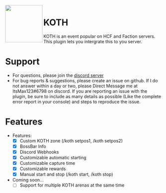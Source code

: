 <img src="https://www.giantbomb.com/a/uploads/original/8/87790/3092558-h1_koth.png" width="120" height="120" align="left">

# KOTH
KOTH is an event popular on HCF and Faction servers. This plugin lets you intergrate this to you server.

# Support
* For questions, please join the [discord server](https://discord.gg/YJZNhwhyMQ)
* For bug reports & suggestions, please create an issue on github. If I do not answer within a day or two, please Direct Message me at ItsMax123#6798 on discord. If you are reporting an issue with the plugin, be sure to include as many details as possible (Like the complete error report in your console) and steps to reproduce the issue.

# Features
- Features:
  - [x] Custom KOTH zone (/koth setpos1, /koth setpos2)
  - [x] BossBar Info
  - [x] Discord Webhooks
  - [x] Customizable automatic starting
  - [x] Customizable capture time
  - [x] Customizable rewards
  - [x] Manual start and stop (/koth start, /koth stop)
- Coming soon...
  - [ ] Support for multiple KOTH arenas at the same time
